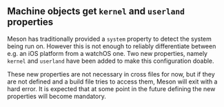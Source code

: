 ## Machine objects get `kernel` and `userland` properties

Meson has traditionally provided a `system` property to detect the
system being run on. However this is not enough to reliably
differentiate between e.g. an iOS platform from a watchOS one. Two new
properties, namely `kernel` and `userland` have been added to make
this configuration doable.

These new properties are not necessary in cross files for now, but if
they are not defined and a build file tries to access them, Meson will
exit with a hard error. It is expected that at some point in the
future defining the new properties will become mandatory.
